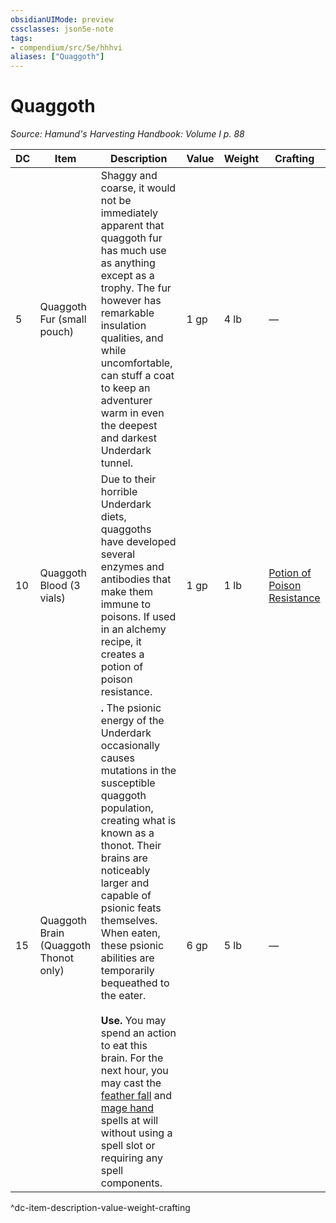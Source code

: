 ```yaml
---
obsidianUIMode: preview
cssclasses: json5e-note
tags:
- compendium/src/5e/hhhvi
aliases: ["Quaggoth"]
---
```

# Quaggoth
*Source: Hamund's Harvesting Handbook: Volume I p. 88* 

| DC | Item | Description | Value | Weight | Crafting |
|----|------|-------------|-------|--------|----------|
| 5 | Quaggoth Fur (small pouch) | Shaggy and coarse, it would not be immediately apparent that quaggoth fur has much use as anything except as a trophy. The fur however has remarkable insulation qualities, and while uncomfortable, can stuff a coat to keep an adventurer warm in even the deepest and darkest Underdark tunnel. | 1 gp | 4 lb | — |
| 10 | Quaggoth Blood (3 vials) | Due to their horrible Underdark diets, quaggoths have developed several enzymes and antibodies that make them immune to poisons. If used in an alchemy recipe, it creates a potion of poison resistance. | 1 gp | 1 lb | [Potion of Poison Resistance](compendium/items/potion-of-poison-resistance.md) |
| 15 | Quaggoth Brain (Quaggoth Thonot only) | **.** The psionic energy of the Underdark occasionally causes mutations in the susceptible quaggoth population, creating what is known as a thonot. Their brains are noticeably larger and capable of psionic feats themselves. When eaten, these psionic abilities are temporarily bequeathed to the eater.<br /><br />**Use.** You may spend an action to eat this brain. For the next hour, you may cast the [feather fall](compendium/spells/feather-fall.md) and [mage hand](compendium/spells/mage-hand.md) spells at will without using a spell slot or requiring any spell components. | 6 gp | 5 lb | — |
^dc-item-description-value-weight-crafting
